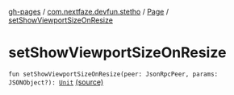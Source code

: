 [gh-pages](../../index.md) / [com.nextfaze.devfun.stetho](../index.md) / [Page](index.md) / [setShowViewportSizeOnResize](.)

# setShowViewportSizeOnResize

`fun setShowViewportSizeOnResize(peer: JsonRpcPeer, params: JSONObject?): `[`Unit`](https://kotlinlang.org/api/latest/jvm/stdlib/kotlin/-unit/index.html) [(source)](https://github.com/NextFaze/dev-fun/tree/master/devfun-stetho/src/main/java/com/nextfaze/devfun/stetho/Stetho.kt#L106)